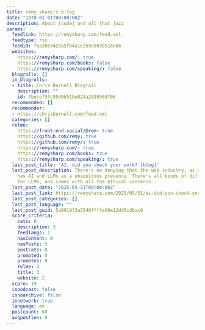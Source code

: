 ```yaml
---
title: remy sharp's b:log
date: "1970-01-01T00:00:00Z"
description: About [code] and all that jazz
params:
  feedlink: https://remysharp.com/feed.xml
  feedtype: rss
  feedid: fba2bb3429a5fb4a1e259a503b518a66
  websites:
    https://remysharp.com/: true
    https://remysharp.com/books: false
    https://remysharp.com/speaking/: false
  blogrolls: []
  in_blogrolls:
  - title: Chris Burnell Blogroll
    description: ""
    id: 7becef5fc95d0b51be024a2830568f06
  recommended: []
  recommender:
  - https://chrisburnell.com/feed.xml
  categories: []
  relme:
    https://front-end.social/@rem: true
    https://github.com/remy: true
    https://github.com/remy/: true
    https://remysharp.com/: true
    https://remysharp.com/books: true
    https://remysharp.com/speaking/: true
  last_post_title: 'AI: did you check your work? [blog]'
  last_post_description: There's no denying that the web industry, as with many others,
    has AI and LLMs as a ubiquitous presence. There's all kinds of different uses
    for LLMs, and comes with all the ethical concerns -
  last_post_date: "2025-05-31T00:00:00Z"
  last_post_link: https://remysharp.com/2025/05/31/ai-did-you-check-your-work
  last_post_categories: []
  last_post_language: ""
  last_post_guid: 5a0019f2a3540ffffed9e12dd6cd6ac9
  score_criteria:
    cats: 0
    description: 3
    feedlangs: 1
    hasContent: 0
    hasPosts: 3
    postcats: 0
    promoted: 5
    promotes: 0
    relme: 2
    title: 3
    website: 2
  score: 19
  ispodcast: false
  isnoarchive: false
  innetwork: true
  language: en
  postcount: 50
  avgpostlen: 0
---
```

